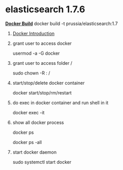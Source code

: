 # elasticsearch 1.7.6

 **[Docker Build](https://docs.docker.com/engine/reference/commandline/build/)**
 docker build -t prussia/elasticsearch:1.7
           
1. [Docker Introduction](https://github.com/Prussia/docker-cheat-sheet#containers)
2. grant user <user> to access docker

   usermod -a -G docker <user>

3. grant user <user> to access folder /<folder>
   
   sudo chown -R <user>: /<folder>

4. start/stop/delete docker container <container>
   
   docker start/stop/rm/restart <container>

5. do exec in docker container and run shell in it
   
   docker exec -it <container>

6. show all docker process
   
   docker ps
   
   docker ps -all

7. start docker daemon
   
   sudo systemctl start docker
